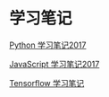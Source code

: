 # 学习笔记

[Python 学习笔记2017]( https://github.com/YoungBear/LearningNotesYsx/blob/master/python/README.md )

[JavaScript 学习笔记2017]( https://github.com/YoungBear/LearningNotesYsx/blob/master/JavaScript/README.md )

[Tensorflow 学习笔记]( https://github.com/YoungBear/LearningNotesYsx/blob/master/tensorflow/README.md )

